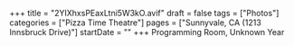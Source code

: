 +++
title = "2YIXhxsPEaxLtni5W3kO.avif"
draft = false
tags = ["Photos"]
categories = ["Pizza Time Theatre"]
pages = ["Sunnyvale, CA (1213 Innsbruck Drive)"]
startDate = ""
+++
Programming Room, Unknown Year
